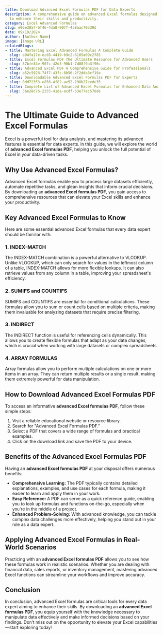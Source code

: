 ```yaml
---
title: Download Advanced Excel Formulas PDF for Data Experts
description: A comprehensive guide on advanced Excel formulas designed for data experts
  to enhance their skills and productivity.
category: Excel Advanced Formulas
slug: e06e3857-6f46-4da8-907f-438aac70339d
date: 09/19/2024
author: [Author Name]
image: [Image URL]
relatedBlogs:
- title: Mastering Excel Advanced Formulas A Complete Guide
  slug: a04fa17e-ecd8-4419-b9c2-6105a09c2f85
- title: Excel Formulas PDF The Ultimate Resource for Advanced Users
  slug: 57bfe34e-907c-42d3-90b1-7d88f9a3f96c
- title: Advanced Excel PDF A Comprehensive Guide for Professionals
  slug: a52c5928-74f7-43fc-8b56-2f2dda8cf19a
- title: Downloadable Advanced Excel Formulas PDF for Experts
  slug: 0dd72353-e856-4f82-ae52-298b27eede35
- title: Complete List of Advanced Excel Formulas for Enhanced Data Analysis
  slug: 36e28c76-2355-41da-acdf-53e77ec578de
---
```


# The Ultimate Guide to Advanced Excel Formulas

Excel is a powerful tool for data analysis, and mastering its advanced features is essential for data experts. In this guide, we will explore the world of **advanced Excel formulas PDF**, helping you unlock the full potential of Excel in your data-driven tasks.

## Why Use Advanced Excel Formulas?

Advanced Excel formulas enable you to process large datasets efficiently, automate repetitive tasks, and glean insights that inform crucial decisions. By downloading an **advanced Excel formulas PDF**, you gain access to comprehensive resources that can elevate your Excel skills and enhance your productivity.

## Key Advanced Excel Formulas to Know

Here are some essential advanced Excel formulas that every data expert should be familiar with:

### 1. INDEX-MATCH

The INDEX-MATCH combination is a powerful alternative to VLOOKUP. Unlike VLOOKUP, which can only search for values in the leftmost column of a table, INDEX-MATCH allows for more flexible lookups. It can also retrieve values from any column in a table, improving your spreadsheet's efficiency.

### 2. SUMIFS and COUNTIFS

SUMIFS and COUNTIFS are essential for conditional calculations. These formulas allow you to sum or count cells based on multiple criteria, making them invaluable for analyzing datasets that require precise filtering.

### 3. INDIRECT

The INDIRECT function is useful for referencing cells dynamically. This allows you to create flexible formulas that adapt as your data changes, which is crucial when working with large datasets or complex spreadsheets.

### 4. ARRAY FORMULAS

Array formulas allow you to perform multiple calculations on one or more items in an array. They can return multiple results or a single result, making them extremely powerful for data manipulation.

## How to Download Advanced Excel Formulas PDF

To access an informative **advanced Excel formulas PDF**, follow these simple steps:

1. Visit a reliable educational website or resource library.
2. Search for "Advanced Excel Formulas PDF."
3. Select a PDF that covers a wide range of formulas and practical examples.
4. Click on the download link and save the PDF to your device.

## Benefits of the Advanced Excel Formulas PDF

Having an **advanced Excel formulas PDF** at your disposal offers numerous benefits:

- **Comprehensive Learning:** The PDF typically contains detailed explanations, examples, and use cases for each formula, making it easier to learn and apply them in your work.
- **Easy Reference:** A PDF can serve as a quick reference guide, enabling you to look up formulas and functions on-the-go, especially when you're in the middle of a project.
- **Enhanced Problem-Solving:** With advanced knowledge, you can tackle complex data challenges more effectively, helping you stand out in your role as a data expert.

## Applying Advanced Excel Formulas in Real-World Scenarios

Practicing with an **advanced Excel formulas PDF** allows you to see how these formulas work in realistic scenarios. Whether you are dealing with financial data, sales reports, or inventory management, mastering advanced Excel functions can streamline your workflows and improve accuracy.

## Conclusion

In conclusion, advanced Excel formulas are critical tools for every data expert aiming to enhance their skills. By downloading an **advanced Excel formulas PDF**, you equip yourself with the knowledge necessary to manipulate data effectively and make informed decisions based on your findings. Don't miss out on the opportunity to elevate your Excel capabilities—start exploring today!